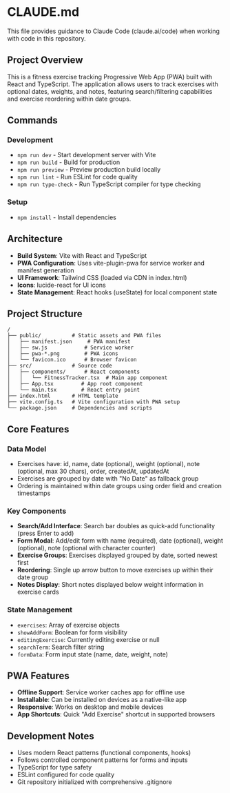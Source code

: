 # CLAUDE.md

This file provides guidance to Claude Code (claude.ai/code) when working with code in this repository.

## Project Overview

This is a fitness exercise tracking Progressive Web App (PWA) built with React and TypeScript. The application allows users to track exercises with optional dates, weights, and notes, featuring search/filtering capabilities and exercise reordering within date groups.

## Commands

### Development
- `npm run dev` - Start development server with Vite
- `npm run build` - Build for production
- `npm run preview` - Preview production build locally
- `npm run lint` - Run ESLint for code quality
- `npm run type-check` - Run TypeScript compiler for type checking

### Setup
- `npm install` - Install dependencies

## Architecture

- **Build System**: Vite with React and TypeScript
- **PWA Configuration**: Uses vite-plugin-pwa for service worker and manifest generation
- **UI Framework**: Tailwind CSS (loaded via CDN in index.html)
- **Icons**: lucide-react for UI icons
- **State Management**: React hooks (useState) for local component state

## Project Structure

```
/
├── public/          # Static assets and PWA files
│   ├── manifest.json     # PWA manifest
│   ├── sw.js            # Service worker
│   ├── pwa-*.png        # PWA icons
│   └── favicon.ico      # Browser favicon
├── src/             # Source code
│   ├── components/      # React components
│   │   └── FitnessTracker.tsx  # Main app component
│   ├── App.tsx         # App root component
│   └── main.tsx        # React entry point
├── index.html       # HTML template
├── vite.config.ts   # Vite configuration with PWA setup
└── package.json     # Dependencies and scripts
```

## Core Features

### Data Model
- Exercises have: id, name, date (optional), weight (optional), note (optional, max 30 chars), order, createdAt, updatedAt
- Exercises are grouped by date with "No Date" as fallback group
- Ordering is maintained within date groups using order field and creation timestamps

### Key Components
- **Search/Add Interface**: Search bar doubles as quick-add functionality (press Enter to add)
- **Form Modal**: Add/edit form with name (required), date (optional), weight (optional), note (optional with character counter)
- **Exercise Groups**: Exercises displayed grouped by date, sorted newest first
- **Reordering**: Single up arrow button to move exercises up within their date group
- **Notes Display**: Short notes displayed below weight information in exercise cards

### State Management
- `exercises`: Array of exercise objects
- `showAddForm`: Boolean for form visibility
- `editingExercise`: Currently editing exercise or null
- `searchTerm`: Search filter string
- `formData`: Form input state (name, date, weight, note)

## PWA Features

- **Offline Support**: Service worker caches app for offline use
- **Installable**: Can be installed on devices as a native-like app
- **Responsive**: Works on desktop and mobile devices
- **App Shortcuts**: Quick "Add Exercise" shortcut in supported browsers

## Development Notes

- Uses modern React patterns (functional components, hooks)
- Follows controlled component patterns for forms and inputs
- TypeScript for type safety
- ESLint configured for code quality
- Git repository initialized with comprehensive .gitignore